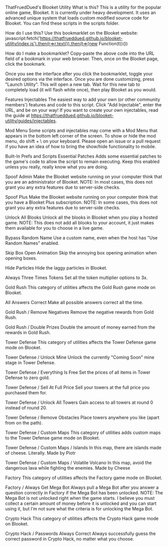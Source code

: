 ThatFruedDued's Blooket Utility
What is this?
This is a utility for the popular online game, Blooket. It is currently under heavy development. It uses an advanced unique system that loads custom modified source code for Blooket. You can find these scripts in the scripts folder.

How do I use this?
Use this bookmarklet on the Blooket website: javascript:fetch('https://thatfrueddued.github.io/blooket-utility/index.js').then(r=>r.text()).then(t=>(new Function(t))())

How do I make a bookmarklet?
Copy-paste the above code into the URL field of a bookmark in your web browser. Then, once on the Blooket page, click the bookmark.

Once you see the interface after you click the bookmarklet, toggle your desired options via the interface. Once you are done customizing, press "Launch Utility". This will open a new tab. Wait for this new tab to completely load (it will flash white once), then play Blooket as you would.

Features
Injectables
The easiest way to add your own (or other community members') features and code to this script. Click "Add Injectable", enter the URL, and be on your way! If you want to create your own injectables, read the guide at https://thatfrueddued.github.io/blooket-utility/guides/injectables.

Mod Menu
Some scripts and injectables may come with a Mod Menu that appears in the bottom left corner of the screen. To show or hide the mod menu, do shift + \ on your keyboard. Please open an issue or a pull request if you have an idea of how to bring the show/hide functionality to mobile.

Built-In Prefs and Scripts
Essential Patches
Adds some essential patches to the game's code to allow the script to remain executing. Keep this enabled unless you really, really know what you are doing.

Spoof Admin
Make the Blooket website running on your computer think that you are an administrator of Blooket. NOTE: In most cases, this does not grant you any extra features due to server-side checks.

Spoof Plus
Make the Blooket website running on your computer think that you have a Blooket Plus subscription. NOTE: In some cases, this does not grant you any extra features due to server-side checks.

Unlock All Blooks
Unlock all the blooks in Blooket when you play a hosted game. NOTE: This does not add all blooks to your account, it just makes them available for you to choose in a live game.

Bypass Random Name
Use a custom name, even when the host has "Use Random Names" enabled.

Skip Box Open Animation
Skip the annoying box opening animation when opening boxes.

Hide Particles
Hide the laggy particles in Blooket.

Always Three Times Tokens
Set all the token multiplier options to 3x.

Gold Rush
This category of utilities affects the Gold Rush game mode on Blooket.

All Answers Correct
Make all possible answers correct all the time.

Gold Rush / Remove Negatives
Remove the negative rewards from Gold Rush.

Gold Rush / Double Prizes
Double the amount of money earned from the rewards in Gold Rush.

Tower Defense
This category of utilities affects the Tower Defense game mode on Blooket.

Tower Defense / Unlock Mine
Unlock the currently "Coming Soon" mine stage in Tower Defense.

Tower Defense / Everything Is Free
Set the prices of all items in Tower Defense to zero gold.

Tower Defense / Sell At Full Price
Sell your towers at the full price you purchased them for.

Tower Defense / Unlock All Towers
Gain access to all towers at round 0 instead of round 20.

Tower Defense / Remove Obstacles
Place towers anywhere you like (apart from on the path).

Tower Defense / Custom Maps
This category of utilities adds custom maps to the Tower Defense game mode on Blooket.

Tower Defense / Custom Maps / Islands
In this map, there are islands made of cheese. Literally. Made by Piotr

Tower Defense / Custom Maps / Volatile Volcano
In this map, avoid the dangerous lava while fighting the enemies. Made by Cheese

Factory
This category of utilities affects the Factory game mode on Blooket.

Factory / Always Get Mega Bot
Always pull a Mega Bot after you answer a question correctly in Factory if the Mega Bot has been unlocked. NOTE: The Mega Bot is not unlocked right when the game starts. I believe you must collect a certain amount of money before it is unlocked and you can start using it, but I'm not sure what the criteria is for unlocking the Mega Bot.

Crypto Hack
This category of utilities affects the Crypto Hack game mode on Blooket.

Crypto Hack / Passwords Always Correct
Always successfully guess the correct password in Crypto Hack, no matter what you choose.

